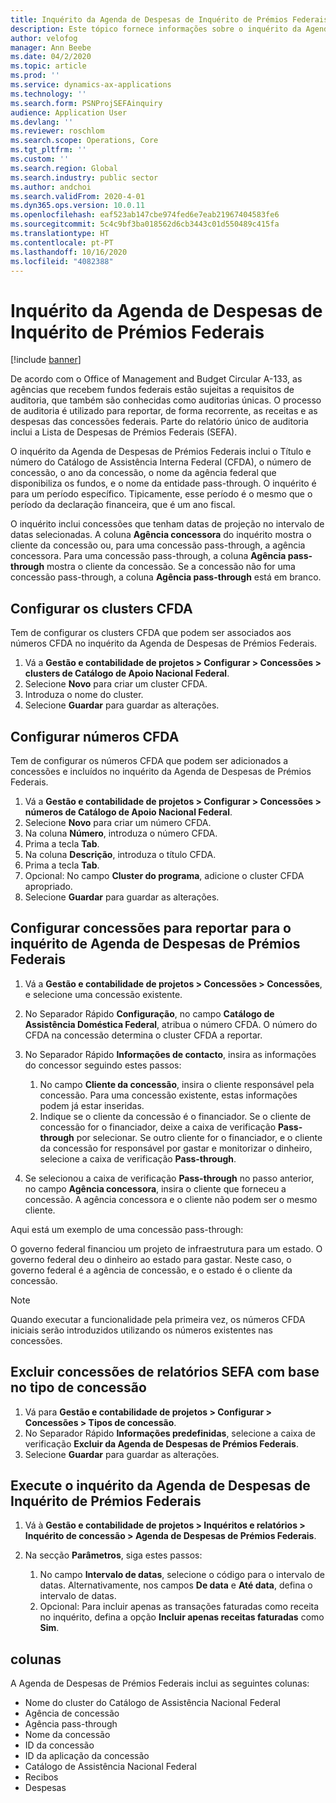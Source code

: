 ```yaml
---
title: Inquérito da Agenda de Despesas de Inquérito de Prémios Federais
description: Este tópico fornece informações sobre o inquérito da Agenda de Despesas de Prémios Federais.
author: velofog
manager: Ann Beebe
ms.date: 04/2/2020
ms.topic: article
ms.prod: ''
ms.service: dynamics-ax-applications
ms.technology: ''
ms.search.form: PSNProjSEFAinquiry
audience: Application User
ms.devlang: ''
ms.reviewer: roschlom
ms.search.scope: Operations, Core
ms.tgt_pltfrm: ''
ms.custom: ''
ms.search.region: Global
ms.search.industry: public sector
ms.author: andchoi
ms.search.validFrom: 2020-4-01
ms.dyn365.ops.version: 10.0.11
ms.openlocfilehash: eaf523ab147cbe974fed6e7eab21967404583fe6
ms.sourcegitcommit: 5c4c9bf3ba018562d6cb3443c01d550489c415fa
ms.translationtype: HT
ms.contentlocale: pt-PT
ms.lasthandoff: 10/16/2020
ms.locfileid: "4082388"
---
```

# <a name="schedule-of-expenditures-of-federal-awards-inquiry"></a>Inquérito da Agenda de Despesas de Inquérito de Prémios Federais

[!include [banner](../includes/banner.md)]

De acordo com o Office of Management and Budget Circular A-133, as agências que recebem fundos federais estão sujeitas a requisitos de auditoria, que também são conhecidas como auditorias únicas. O processo de auditoria é utilizado para reportar, de forma recorrente, as receitas e as despesas das concessões federais. Parte do relatório único de auditoria inclui a Lista de Despesas de Prémios Federais (SEFA).

O inquérito da Agenda de Despesas de Prémios Federais inclui o Título e número do Catálogo de Assistência Interna Federal (CFDA), o número de concessão, o ano da concessão, o nome da agência federal que disponibiliza os fundos, e o nome da entidade pass-through. O inquérito é para um período específico. Tipicamente, esse período é o mesmo que o período da declaração financeira, que é um ano fiscal.

O inquérito inclui concessões que tenham datas de projeção no intervalo de datas selecionadas. A coluna **Agência concessora** do inquérito mostra o cliente da concessão ou, para uma concessão pass-through, a agência concessora. Para uma concessão pass-through, a coluna **Agência pass-through** mostra o cliente da concessão. Se a concessão não for uma concessão pass-through, a coluna **Agência pass-through** está em branco.

## <a name="set-up-the-cfda-clusters"></a>Configurar os clusters CFDA

Tem de configurar os clusters CFDA que podem ser associados aos números CFDA no inquérito da Agenda de Despesas de Prémios Federais.

1. Vá a **Gestão e contabilidade de projetos \> Configurar \> Concessões \> clusters de Catálogo de Apoio Nacional Federal**.
2. Selecione **Novo** para criar um cluster CFDA.
3. Introduza o nome do cluster.
4. Selecione **Guardar** para guardar as alterações.

## <a name="set-up-cfda-numbers"></a>Configurar números CFDA

Tem de configurar os números CFDA que podem ser adicionados a concessões e incluídos no inquérito da Agenda de Despesas de Prémios Federais.

1. Vá a **Gestão e contabilidade de projetos \> Configurar \> Concessões \> números de Catálogo de Apoio Nacional Federal**.
2. Selecione **Novo** para criar um número CFDA.
3. Na coluna **Número**, introduza o número CFDA.
4. Prima a tecla **Tab**.
5. Na coluna **Descrição**, introduza o título CFDA.
6. Prima a tecla **Tab**.
7. Opcional: No campo **Cluster do programa**, adicione o cluster CFDA apropriado.
8. Selecione **Guardar** para guardar as alterações.

## <a name="set-up-grants-to-report-for-the-schedule-of-expenditures-of-federal-awards-inquiry"></a>Configurar concessões para reportar para o inquérito de Agenda de Despesas de Prémios Federais

1. Vá a **Gestão e contabilidade de projetos \> Concessões \> Concessões**, e selecione uma concessão existente.
2. No Separador Rápido **Configuração**, no campo **Catálogo de Assistência Doméstica Federal**, atribua o número CFDA. O número do CFDA na concessão determina o cluster CFDA a reportar.
3. No Separador Rápido **Informações de contacto**, insira as informações do concessor seguindo estes passos:

    1. No campo **Cliente da concessão**, insira o cliente responsável pela concessão. Para uma concessão existente, estas informações podem já estar inseridas.
    2. Indique se o cliente da concessão é o financiador. Se o cliente de concessão for o financiador, deixe a caixa de verificação **Pass-through** por selecionar. Se outro cliente for o financiador, e o cliente da concessão for responsável por gastar e monitorizar o dinheiro, selecione a caixa de verificação **Pass-through**.

4. Se selecionou a caixa de verificação **Pass-through** no passo anterior, no campo **Agência concessora**, insira o cliente que forneceu a concessão. A agência concessora e o cliente não podem ser o mesmo cliente.

Aqui está um exemplo de uma concessão pass-through:

O governo federal financiou um projeto de infraestrutura para um estado. O governo federal deu o dinheiro ao estado para gastar. Neste caso, o governo federal é a agência de concessão, e o estado é o cliente da concessão.

> [!NOTE] 
> Quando executar a funcionalidade pela primeira vez, os números CFDA iniciais serão introduzidos utilizando os números existentes nas concessões.

## <a name="exclude-grants-from-sefa-reporting-based-on-the-grant-type"></a>Excluir concessões de relatórios SEFA com base no tipo de concessão

1. Vá para **Gestão e contabilidade de projetos \> Configurar \> Concessões \> Tipos de concessão**.
2. No Separador Rápido **Informações predefinidas**, selecione a caixa de verificação **Excluir da Agenda de Despesas de Prémios Federais**.
3. Selecione **Guardar** para guardar as alterações.

## <a name="run-the-schedule-of-expenditures-of-federal-awards-inquiry"></a>Execute o inquérito da Agenda de Despesas de Inquérito de Prémios Federais

1. Vá à **Gestão e contabilidade de projetos \> Inquéritos e relatórios \> Inquérito de concessão \> Agenda de Despesas de Prémios Federais**.
2. Na secção **Parâmetros**, siga estes passos:

    1. No campo **Intervalo de datas**, selecione o código para o intervalo de datas. Alternativamente, nos campos **De data** e **Até data**, defina o intervalo de datas.
    2. Opcional: Para incluir apenas as transações faturadas como receita no inquérito, defina a opção **Incluir apenas receitas faturadas** como **Sim**.

## <a name="columns"></a>colunas

A Agenda de Despesas de Prémios Federais inclui as seguintes colunas:

- Nome do cluster do Catálogo de Assistência Nacional Federal
- Agência de concessão
- Agência pass-through
- Nome da concessão
- ID da concessão
- ID da aplicação da concessão
- Catálogo de Assistência Nacional Federal
- Recibos
- Despesas
